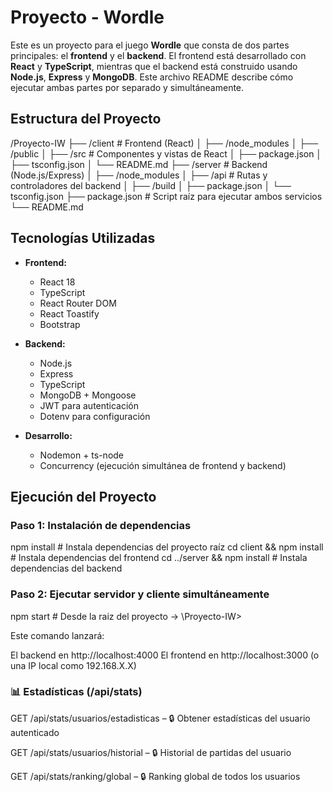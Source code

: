 # Proyecto - Wordle

Este es un proyecto para el juego **Wordle** que consta de dos partes principales: el **frontend** y el **backend**. El frontend está desarrollado con **React** y **TypeScript**, mientras que el backend está construido usando **Node.js**, **Express** y **MongoDB**. Este archivo README describe cómo ejecutar ambas partes por separado y simultáneamente.

## Estructura del Proyecto

/Proyecto-IW
├── /client # Frontend (React)
│ ├── /node_modules
│ ├── /public
│ ├── /src # Componentes y vistas de React
│ ├── package.json
│ ├── tsconfig.json
│ └── README.md
├── /server # Backend (Node.js/Express)
│ ├── /node_modules
│ ├── /api # Rutas y controladores del backend
│ ├── /build
│ ├── package.json
│ └── tsconfig.json
├── package.json # Script raíz para ejecutar ambos servicios
└── README.md

## Tecnologías Utilizadas

- **Frontend:**
  - React 18
  - TypeScript
  - React Router DOM
  - React Toastify
  - Bootstrap

- **Backend:**
  - Node.js
  - Express
  - TypeScript
  - MongoDB + Mongoose
  - JWT para autenticación
  - Dotenv para configuración

- **Desarrollo:**
  - Nodemon + ts-node
  - Concurrency (ejecución simultánea de frontend y backend)


## Ejecución del Proyecto

### Paso 1: Instalación de dependencias

npm install           # Instala dependencias del proyecto raíz
cd client && npm install   # Instala dependencias del frontend
cd ../server && npm install  # Instala dependencias del backend

### Paso 2: Ejecutar servidor y cliente simultáneamente

npm start # Desde la raiz del proyecto -> \Proyecto-IW>

Este comando lanzará:

El backend en http://localhost:4000
El frontend en http://localhost:3000 (o una IP local como 192.168.X.X)


### 📊 Estadísticas (/api/stats)
GET /api/stats/usuarios/estadisticas – 🔒 Obtener estadísticas del usuario autenticado

GET /api/stats/usuarios/historial – 🔒 Historial de partidas del usuario

GET /api/stats/ranking/global – 🔒 Ranking global de todos los usuarios
